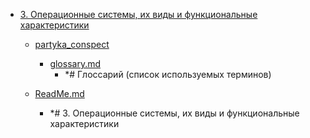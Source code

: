 - <a href = "E:\Node_projects\Node_Way\NBase\_Md\_Index\_TGUniversitet\I_kurs\__DONE\++Архитектура_компьютеров_и_операционные_системы\3. Операционные системы, их виды и функциональные характеристики\cat.3. Операционные системы, их виды и функциональные характеристики\dir.3. Операционные системы, их виды и функциональные характеристики.md">3. Операционные системы, их виды и функциональные характеристики</a>
    - <a href = "E:\Node_projects\Node_Way\NBase\_Md\_Index\_TGUniversitet\I_kurs\__DONE\++Архитектура_компьютеров_и_операционные_системы\3. Операционные системы, их виды и функциональные характеристики\partyka_conspect\cat.partyka_conspect\dir.partyka_conspect.md">partyka_conspect</a>
        - <a href = "E:\Node_projects\Node_Way\NBase\_Md\_Index\_TGUniversitet\I_kurs\__DONE\++Архитектура_компьютеров_и_операционные_системы\3. Операционные системы, их виды и функциональные характеристики\partyka_conspect\glossary.md">glossary.md</a>
            - *# Глоссарий (список используемых терминов)
    
    - <a href = "E:\Node_projects\Node_Way\NBase\_Md\_Index\_TGUniversitet\I_kurs\__DONE\++Архитектура_компьютеров_и_операционные_системы\3. Операционные системы, их виды и функциональные характеристики\ReadMe.md">ReadMe.md</a>
        - *# 3. Операционные системы, их виды и функциональные характеристики
